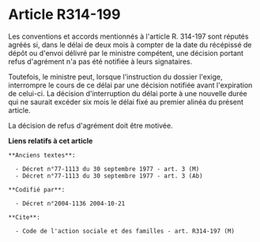 # Article R314-199

Les conventions et accords mentionnés à l'article R. 314-197 sont réputés agréés si, dans le délai de deux mois à compter de
la date du récépissé de dépôt ou d'envoi délivré par le ministre compétent, une décision portant refus d'agrément n'a pas été
notifiée à leurs signataires.

Toutefois, le ministre peut, lorsque l'instruction du dossier l'exige, interrompre le cours de ce délai par une décision
notifiée avant l'expiration de celui-ci. La décision d'interruption du délai porte à une nouvelle durée qui ne saurait
excéder six mois le délai fixé au premier alinéa du présent article.

La décision de refus d'agrément doit être motivée.

**Liens relatifs à cet article**

	**Anciens textes**:

	  - Décret n°77-1113 du 30 septembre 1977 - art. 3 (M)
	  - Décret n°77-1113 du 30 septembre 1977 - art. 3 (Ab)

	**Codifié par**:

	  - Décret n°2004-1136 2004-10-21

	**Cite**:

	  - Code de l'action sociale et des familles - art. R314-197 (M)

